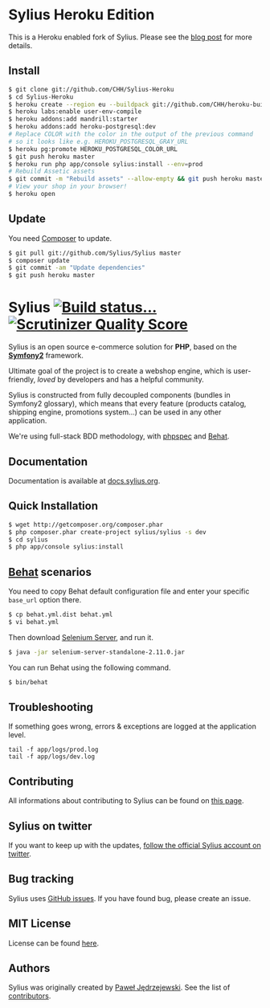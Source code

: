Sylius Heroku Edition
=====================

This is a Heroku enabled fork of Sylius. Please see the [blog post][]
for more details.

[blog post]: http://christophh.net/2013/10/17/sylius-on-heroku/

Install
-------

```sh
$ git clone git://github.com/CHH/Sylius-Heroku
$ cd Sylius-Heroku
$ heroku create --region eu --buildpack git://github.com/CHH/heroku-buildpack-php
$ heroku labs:enable user-env-compile
$ heroku addons:add mandrill:starter
$ heroku addons:add heroku-postgresql:dev
# Replace COLOR with the color in the output of the previous command
# so it looks like e.g. HEROKU_POSTGRESQL_GRAY_URL
$ heroku pg:promote HEROKU_POSTGRESQL_COLOR_URL
$ git push heroku master
$ heroku run php app/console sylius:install --env=prod
# Rebuild Assetic assets
$ git commit -m "Rebuild assets" --allow-empty && git push heroku master
# View your shop in your browser!
$ heroku open
```

Update
------

You need [Composer](http://getcomposer.org) to update.

```sh
$ git pull git://github.com/Sylius/Sylius master
$ composer update
$ git commit -am "Update dependencies"
$ git push heroku master
```

Sylius [![Build status...](https://secure.travis-ci.org/Sylius/Sylius.png?branch=master)](http://travis-ci.org/Sylius/Sylius) [![Scrutinizer Quality Score](https://scrutinizer-ci.com/g/Sylius/Sylius/badges/quality-score.png?s=f6d89b8aad6e15cab61134e7c0544ee1313f7f31)](https://scrutinizer-ci.com/g/Sylius/Sylius/)
======

Sylius is an open source e-commerce solution for **PHP**, based on the [**Symfony2**](http://symfony.com) framework.

Ultimate goal of the project is to create a webshop engine, which is user-friendly, *loved* by developers and has a helpful community.

Sylius is constructed from fully decoupled components (bundles in Symfony2 glossary), which means that every feature (products catalog, shipping engine, promotions system...) can be used in any other application. 

We're using full-stack BDD methodology, with [phpspec](http://phpspec.net) and [Behat](http://behat.org).

Documentation
-------------

Documentation is available at [docs.sylius.org](http://docs.sylius.org).

Quick Installation
------------------

``` bash
$ wget http://getcomposer.org/composer.phar
$ php composer.phar create-project sylius/sylius -s dev
$ cd sylius
$ php app/console sylius:install
```

[Behat](http://behat.org) scenarios
-----------------------------------

You need to copy Behat default configuration file and enter your specific ``base_url``
option there.

```bash
$ cp behat.yml.dist behat.yml
$ vi behat.yml
```

Then download [Selenium Server](http://seleniumhq.org/download/), and run it.

```bash
$ java -jar selenium-server-standalone-2.11.0.jar
```

You can run Behat using the following command.

``` bash
$ bin/behat
```

Troubleshooting
---------------

If something goes wrong, errors & exceptions are logged at the application level.

````
tail -f app/logs/prod.log
tail -f app/logs/dev.log
````

Contributing
------------

All informations about contributing to Sylius can be found on [this page](http://docs.sylius.org/en/latest/contributing/index.html).

Sylius on twitter
-----------------

If you want to keep up with the updates, [follow the official Sylius account on twitter](http://twitter.com/Sylius).

Bug tracking
------------

Sylius uses [GitHub issues](https://github.com/Sylius/Sylius/issues).
If you have found bug, please create an issue.

MIT License
-----------

License can be found [here](https://github.com/Sylius/Sylius/blob/master/LICENSE).

Authors
-------

Sylius was originally created by [Paweł Jędrzejewski](http://pjedrzejewski.com).
See the list of [contributors](https://github.com/Sylius/Sylius/contributors).
